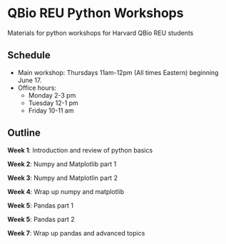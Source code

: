 # QBio REU Python Workshops 
Materials for python workshops for Harvard QBio REU students

## Schedule

- Main workshop: Thursdays 11am-12pm (All times Eastern) beginning June 17.
- Office hours:
  - Monday 2-3 pm
  - Tuesday 12-1 pm
  - Friday 10-11 am

## Outline


**Week 1**: Introduction and review of python basics

**Week 2**: Numpy and Matplotlib part 1

**Week 3**: Numpy and Matplotlin part 2

**Week 4**: Wrap up numpy and matplotlib

**Week 5**: Pandas part 1 

**Week 5**: Pandas part 2

**Week 7**: Wrap up pandas and advanced topics
